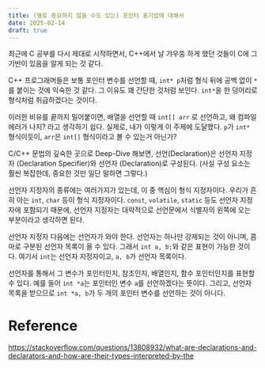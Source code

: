 ```yaml
---
title: (별로 중요하지 않을 수도 있는) 포인터 표기법에 대해서
date: 2025-02-14
draft: true
---
```


최근에 C 공부를 다시 제대로 시작하면서, C++에서 날 갸우뚱 하게 했던 것들이 C에 그 기반이 있음을 알게 되는 것 같다.

C++ 프로그래머들은 보통 포인터 변수를 선언할 때, `int* p`처럼 형식 뒤에 공백 없이 `*`를 붙이는 것에 익숙한 것 같다.
그 이유도 꽤 간단한 것처럼 보인다. `int*`을 한 덩어리로 형식처럼 취급하겠다는 것이다.

이러한 비유를 끝까지 밀어붙이면, 배열을 선언할 때 `int[] arr` 로 선언하고, 왜 컴파일 에러가 나지? 라고 생각하기 쉽다.
실제로, 내가 이렇게 이 주제에 도달했다. `p`가 `int*` 형식이듯이, `arr`은 `int[]` 형식이라고 볼 수 있는거 아닌가?

C/C++ 문법의 깊숙한 곳으로 Deep-Dive 해보면, 선언(Declaration)은 선언자 지정자 (Declaration Specifier)와 선언자 (Declaration)로 구성된다. (사실 구성 요소는 훨씬 복잡한데, 중요한 것만 일단 말하면 그렇다.)

선언자 지정자의 종류에는 여러가지가 있는데, 이 중 핵심이 형식 지정자이다. 우리가 흔히 아는 `int`, `char` 등이 형식 지정자이다. `const`, `volatile`, `static` 등도 선언자 지정자에 포함되기 때문에, 선언자 지정자는 대략적으로 선언문에서 식별자의 왼쪽에 오는 부분이라고 생각하면 된다.

선언자 지정자 다음에는 선언자가 와야 한다. 선언자는 하나만 강제되는 것이 아니며, 콤마로 구분된 선언자 목록이 올 수 있다. 그래서 `int a, b;`와 같은 표현이 가능한 것이다. 여기서 `int`는 선언자 지정자이고, `a, b`가 선언자 목록이다.

선언자를 통해서 그 변수가 포인터인지, 참조인지, 배열인지, 함수 포인터인지를 표현할 수 있다.
예를 들어 `int *a`는 포인터인 변수 `a`를 선언하겠다는 뜻이다. 그리고, 선언자 목록을 받으므로 `int *a, b`가 두 개의 포인터 변수를 선언하는 것이 아니다.

# Reference

https://stackoverflow.com/questions/13808932/what-are-declarations-and-declarators-and-how-are-their-types-interpreted-by-the
